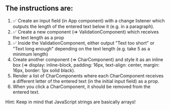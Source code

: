 ## The instructions are:

1. ✅ Create an input field (in App component) with a change listener which outputs the length of the entered text below it (e.g. in a paragraph).
1. ✅ Create a new component (=> ValidationComponent) which receives the text length as a prop
1. ✅ Inside the ValidationComponent, either output "Text too short" or "Text long enough" depending on the text length (e.g. take 5 as a minimum length)
1. Create another component (=> CharComponent) and style it as an inline box (=> display: inline-block, padding: 16px, text-align: center, margin: 16px, border: 1px solid black).
1. Render a list of CharComponents where each CharComponent receives a different letter of the entered text (in the initial input field) as a prop.
1. When you click a CharComponent, it should be removed from the entered text.


Hint: Keep in mind that JavaScript strings are basically arrays!